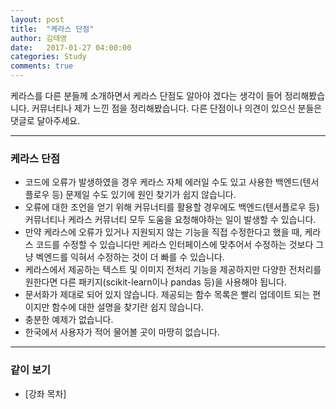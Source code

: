 ```yaml
---
layout: post
title:  "케라스 단점"
author: 김태영
date:   2017-01-27 04:00:00
categories: Study
comments: true
---
```

케라스를 다른 분들께 소개하면서 케라스 단점도 알아야 겠다는 생각이 들어 정리해봤습니다. 커뮤너티나 제가 느낀 점을 정리해봤습니다. 다른 단점이나 의견이 있으신 분들은 댓글로 달아주세요.

---

### 케라스 단점

* 코드에 오류가 발생하였을 경우 케라스 자체 에러일 수도 있고 사용한 백엔드(텐서플로우 등) 문제일 수도 있기에 원인 찾기가 쉽지 않습니다.
* 오류에 대한 조언을 얻기 위해 커뮤너티를 활용할 경우에도 백엔드(텐서플로우 등) 커뮤너티나 케라스 커뮤너티 모두 도움을 요청해야하는 일이 발생할 수 있습니다.
* 만약 케라스에 오류가 있거나 지원되지 않는 기능을 직접 수정한다고 했을 때, 케라스 코드를 수정할 수 있습니다만 케라스 인터페이스에 맞추어서 수정하는 것보다 그냥 벡엔드를 익혀서 수정하는 것이 더 빠를 수 있습니다.
* 케라스에서 제공하는 텍스트 및 이미지 전처리 기능을 제공하지만 다양한 전처리를 원한다면 다른 패키지(scikit-learn이나 pandas 등)을 사용해야 됩니다.
* 문서화가 제대로 되어 있지 않습니다. 제공되는 함수 목록은 빨리 업데이트 되는 편이지만 함수에 대한 설명을 찾기란 쉽지 않습니다. 
* 충분한 예제가 없습니다.
* 한국에서 사용자가 적어 물어볼 곳이 마땅히 없습니다.

---

### 같이 보기

* [강좌 목차]

